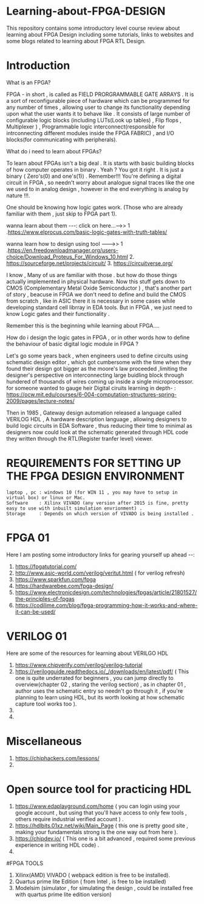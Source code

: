 # Learning-about-FPGA-DESIGN
This repository contains some introductory level course review about learning about FPGA Design including some tutorials, links to websites and some blogs related to learning about FPGA RTL Design. 

# Introduction
 What is an FPGA?
 
 FPGA - in short , is called as FIELD PRORGRAMMABLE GATE ARRAYS . It is a sort of reconfigurable piece of hardware which can be programmed for any number of times , allowing user to change its functionality depending upon what the user wants it to behave like . It consists of large number of configurable logic blocks (including LUTs(Look up tables)  , Flip flops , Multiplexer ) , Programmable logic interconnect(responsible for intrconnecting different modules inside the FPGA FABRIC) , and I/O blocks(for communicating with peripherals). 
 
 What do i need to learn about FPGAs?
 
  To learn about FPGAs isn't a big deal . It is starts with basic building blocks of how computer operates in binary . Yeah ? You got it right . It is just a binary (   Zero's(0) and one's(1)) . Remember!!! You're defining a digital circuit in FPGA , so needn't worry about analogue signal traces like the one we used to in 
  analog  design , however in the end everything is analog by nature !!!.
 
 One should be knowing how logic gates work.
 (Those who are already familiar with them , just skip to FPGA part 1).
        
  wanna learn about them ---: click on here...-->>
  1 .https://www.elprocus.com/basic-logic-gates-with-truth-tables/

  wanna learn how to design using tool --->>
    1 .https://en.freedownloadmanager.org/users-choice/Download_Proteus_For_Windows_10.html
    2. https://sourceforge.net/projects/circuit/
    3. https://circuitverse.org/
 
 I know , Many of us are familiar with those . but how do those things actually implemented in physical hardware. Now this stuff gets down to CMOS (Complementary Metal Oxide Semiconductor ) , that's another part of story , beacuse in FPGA we don't need to define and build the CMOS from scratch , like in ASIC there it is necessary in some cases while developing standard cell librray in EDA tools. But in FPGA , we just need to know Logic gates and their functionality . 
 
 Remember this is the beginning while learning about FPGA....
 
 How do i design the logic gates in FPGA , or in other words how to define the behaviour of basic digital logic module in FPGA ?
 
 Let's go some years back , when engineers used to define circuits using schematic design editor , which got cumbersome with the time when they found their design got bigger as the moore's law proceeded ,limiting the designer's perspective on interconnecting large buidling block through hundered of thousands of wires coming up inside a single microprocessor. for someone wanted to gauge heir Digital ciruits learning in depth- : 
 https://ocw.mit.edu/courses/6-004-computation-structures-spring-2009/pages/lecture-notes/
 
 Then in 1985 , Gateway design automation released a language called VERILOG HDL , A hardware  description language , allowing designers to build logic circuits in EDA Software , thus reducing their time to minimal as designers now could look at the schematic generated through HDL code they written through the RTL(Register tranfer level) viewer.
 
 
 # REQUIREMENTS FOR SETTING UP THE FPGA DESIGN ENVIRONMENT
    laptop , pc : windows 10 (for WIN 11 , you may have to setup in virtual box) or linux or Mac.
    Software    : Xilinx VIVADO (any version after 2015 is fine, pretty easy to use with inbuilt simulation envrionment) .
    Storage     : Depends on which version of VIVADO is being installed .
    
 
 # FPGA 01 
   Here I am posting some introductory links for gearing yourself up ahead --:
   1. https://fpgatutorial.com/
   2. http://www.asic-world.com/verilog/veritut.html ( for verilog refresh)
   3. https://www.sparkfun.com/fpga
   4. https://hardwarebee.com/fpga-design/
   5. https://www.electronicdesign.com/technologies/fpgas/article/21801527/the-principles-of-fpgas
   6. https://codilime.com/blog/fpga-programming-how-it-works-and-where-it-can-be-used/
   
 # VERILOG 01 
  Here are some of the resources for learning about VERILGO HDL 
  1. https://www.chipverify.com/verilog/verilog-tutorial
  2. https://verilogguide.readthedocs.io/_/downloads/en/latest/pdf/ 
    ( This one is quite underrated for beginners , you can jump directly to overview(chapter 02 , 
     staring the verilog section) , as in chapter 01 , author uses the schematic entry so needn't go through it , if you're planning to learn using HDL, but its worth      looking at how schematic capture tool works too ).
  3. 
  4.
    
  # Miscellaneous 
   1. https://chiphackers.com/lessons/ 
   2.
   
  
  
  # Open source tool for practicing HDL 
   1. https://www.edaplayground.com/home  ( you can login using your google account , but using that you'll have access to only few tools , others require industrial          verified account ) .
   2. https://hdlbits.01xz.net/wiki/Main_Page     ( this one is pretty good site , making your fundamentals strong is the one way out from here ).
   3. https://chipdev.io/                     ( This one is a bit advanced , required some previous experience in writing HDL code) .
   4.
   
  
   #FPGA TOOLS
   1. Xilinx(AMD) VIVADO ( webpack edition is free to be installed).
   2. Quartus prime lite Edition ( from Intel , is free to be installed)
   3. Modelsim (simulator , for simulating the design , could be installed free with quartus prime lite edition version)
   
   
 
 
 

